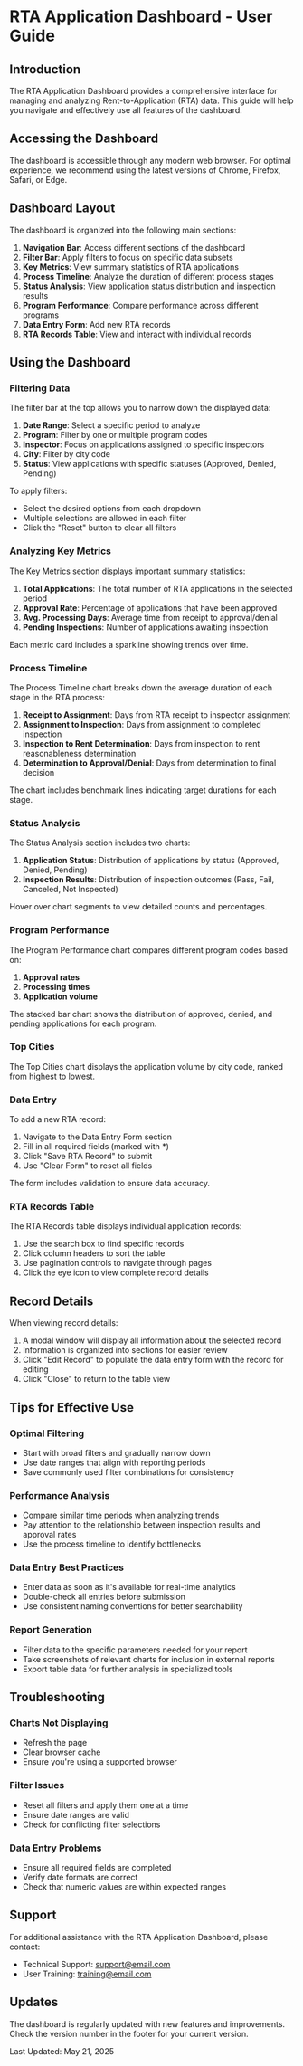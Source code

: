 # RTA Application Dashboard - User Guide

## Introduction
The RTA Application Dashboard provides a comprehensive interface for managing and analyzing Rent-to-Application (RTA) data. This guide will help you navigate and effectively use all features of the dashboard.

## Accessing the Dashboard
The dashboard is accessible through any modern web browser. For optimal experience, we recommend using the latest versions of Chrome, Firefox, Safari, or Edge.

## Dashboard Layout
The dashboard is organized into the following main sections:

1. **Navigation Bar**: Access different sections of the dashboard
2. **Filter Bar**: Apply filters to focus on specific data subsets
3. **Key Metrics**: View summary statistics of RTA applications
4. **Process Timeline**: Analyze the duration of different process stages
5. **Status Analysis**: View application status distribution and inspection results
6. **Program Performance**: Compare performance across different programs
7. **Data Entry Form**: Add new RTA records
8. **RTA Records Table**: View and interact with individual records

## Using the Dashboard

### Filtering Data
The filter bar at the top allows you to narrow down the displayed data:

1. **Date Range**: Select a specific period to analyze
2. **Program**: Filter by one or multiple program codes
3. **Inspector**: Focus on applications assigned to specific inspectors
4. **City**: Filter by city code
5. **Status**: View applications with specific statuses (Approved, Denied, Pending)

To apply filters:
- Select the desired options from each dropdown
- Multiple selections are allowed in each filter
- Click the "Reset" button to clear all filters

### Analyzing Key Metrics
The Key Metrics section displays important summary statistics:

1. **Total Applications**: The total number of RTA applications in the selected period
2. **Approval Rate**: Percentage of applications that have been approved
3. **Avg. Processing Days**: Average time from receipt to approval/denial
4. **Pending Inspections**: Number of applications awaiting inspection

Each metric card includes a sparkline showing trends over time.

### Process Timeline
The Process Timeline chart breaks down the average duration of each stage in the RTA process:

1. **Receipt to Assignment**: Days from RTA receipt to inspector assignment
2. **Assignment to Inspection**: Days from assignment to completed inspection
3. **Inspection to Rent Determination**: Days from inspection to rent reasonableness determination
4. **Determination to Approval/Denial**: Days from determination to final decision

The chart includes benchmark lines indicating target durations for each stage.

### Status Analysis
The Status Analysis section includes two charts:

1. **Application Status**: Distribution of applications by status (Approved, Denied, Pending)
2. **Inspection Results**: Distribution of inspection outcomes (Pass, Fail, Canceled, Not Inspected)

Hover over chart segments to view detailed counts and percentages.

### Program Performance
The Program Performance chart compares different program codes based on:

1. **Approval rates**
2. **Processing times**
3. **Application volume**

The stacked bar chart shows the distribution of approved, denied, and pending applications for each program.

### Top Cities
The Top Cities chart displays the application volume by city code, ranked from highest to lowest.

### Data Entry
To add a new RTA record:

1. Navigate to the Data Entry Form section
2. Fill in all required fields (marked with *)
3. Click "Save RTA Record" to submit
4. Use "Clear Form" to reset all fields

The form includes validation to ensure data accuracy.

### RTA Records Table
The RTA Records table displays individual application records:

1. Use the search box to find specific records
2. Click column headers to sort the table
3. Use pagination controls to navigate through pages
4. Click the eye icon to view complete record details

## Record Details
When viewing record details:

1. A modal window will display all information about the selected record
2. Information is organized into sections for easier review
3. Click "Edit Record" to populate the data entry form with the record for editing
4. Click "Close" to return to the table view

## Tips for Effective Use

### Optimal Filtering
- Start with broad filters and gradually narrow down
- Use date ranges that align with reporting periods
- Save commonly used filter combinations for consistency

### Performance Analysis
- Compare similar time periods when analyzing trends
- Pay attention to the relationship between inspection results and approval rates
- Use the process timeline to identify bottlenecks

### Data Entry Best Practices
- Enter data as soon as it's available for real-time analytics
- Double-check all entries before submission
- Use consistent naming conventions for better searchability

### Report Generation
- Filter data to the specific parameters needed for your report
- Take screenshots of relevant charts for inclusion in external reports
- Export table data for further analysis in specialized tools

## Troubleshooting

### Charts Not Displaying
- Refresh the page
- Clear browser cache
- Ensure you're using a supported browser

### Filter Issues
- Reset all filters and apply them one at a time
- Ensure date ranges are valid
- Check for conflicting filter selections

### Data Entry Problems
- Ensure all required fields are completed
- Verify date formats are correct
- Check that numeric values are within expected ranges

## Support
For additional assistance with the RTA Application Dashboard, please contact:
- Technical Support: [support@email.com](mailto:support@email.com)
- User Training: [training@email.com](mailto:training@email.com)

## Updates
The dashboard is regularly updated with new features and improvements. Check the version number in the footer for your current version.

Last Updated: May 21, 2025